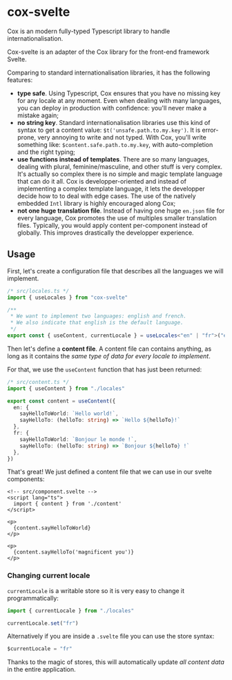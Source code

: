 # cox-svelte

Cox is an modern fully-typed Typescript library to handle internationalisation.

Cox-svelte is an adapter of the Cox library for the front-end framework Svelte.

Comparing to standard internationalisation libraries, it has the following features:

- **type safe**. Using Typescript, Cox ensures that you have no missing key for any locale at any moment. Even when dealing with many languages, you can deploy in production with confidence: you'll never make a mistake again;
- **no string key**. Standard internationalisation libraries use this kind of syntax to get a content value: `$t('unsafe.path.to.my.key')`. It is error-prone, very annoying to write and not typed. With Cox, you'll write something like: `$content.safe.path.to.my.key`, with auto-completion and the right typing;
- **use functions instead of templates**. There are so many languages, dealing with plural, feminine/masculine, and other stuff is very complex. It's actually so complex there is no simple and magic template language that can do it all. Cox is developper-oriented and instead of implementing a complex template language, it lets the developper decide how to to deal with edge cases. The use of the natively embedded `Intl` library is highly encouraged along Cox;
- **not one huge translation file**. Instead of having one huge `en.json` file for every language, Cox promotes the use of multiples smaller translation files. Typically, you would apply content per-component instead of globally. This improves drastically the developper experience.

## Usage

First, let's create a configuration file that describes all the languages we will implement.

```ts
/* src/locales.ts */
import { useLocales } from "cox-svelte"

/**
 * We want to implement two languages: english and french.
 * We also indicate that english is the default language.
 */
export const { useContent, currentLocale } = useLocales<"en" | "fr">("en")
```


Then let's define a **content file**. A content file can contains anything, as long as it contains the *same type of data for every locale to implement*.

For that, we use the `useContent` function that has just been returned:

```ts
/* src/content.ts */
import { useContent } from "./locales"

export const content = useContent({
  en: {
    sayHelloToWorld: `Hello world!`,
    sayHelloTo: (helloTo: string) => `Hello ${helloTo}!`
  },
  fr: {
    sayHelloToWorld: `Bonjour le monde !`,
    sayHelloTo: (helloTo: string) => `Bonjour ${helloTo} !`
  },
})
```

That's great! We just defined a content file that we can use in our svelte components:

```svelte
<!-- src/component.svelte -->
<script lang="ts">
  import { content } from './content'
</script>

<p>
  {content.sayHelloToWorld}
</p>

<p>
  {content.sayHelloTo('magnificent you')}
</p>
```


### Changing current locale

`currentLocale` is a writable store so it is very easy to change it programmatically:

```ts
import { currentLocale } from "./locales"

currentLocale.set("fr")
```

Alternatively if you are inside a `.svelte` file you can use the store syntax:

```ts
$currentLocale = "fr"
```

Thanks to the magic of stores, this will automatically update *all content data* in the entire application.

